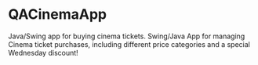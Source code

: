 # QACinemaApp
Java/Swing app for buying cinema tickets.
Swing/Java App for managing Cinema ticket purchases, including different price categories and a special Wednesday discount!
